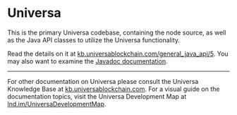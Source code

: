# Universa

This is the primary Universa codebase, containing the node source, as well as the Java API classes to utilize the Universa functionality.

Read the details on it at [kb.universablockchain.com/general_java_api/5](https://kb.universablockchain.com/general_java_api/5). You may also want to examine the [Javadoc documentation](https://kb.universablockchain.com/system/static/node_jd/).

---

For other documentation on Universa please consult the Universa Knowledge Base at [kb.universablockchain.com](https://kb.universablockchain.com). For a visual guide on the documentation topics, visit the Universa Development Map at [lnd.im/UniversaDevelopmentMap](https://lnd.im/UniversaDevelopmentMap).
